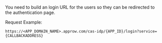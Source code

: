 <IntegrationDetailCard title="Build an Authentication URL">

You need to build an login URL for the users so they can be redirected to the authentication page.

<ApiMethodSpec method="get" host="https://<APP_DOMAIN_NAME>.approw.com" path="/cas-idp/{APP_ID}/login" summary="Build an authentication URL for end users to access in the browser and initate an CAS login request." description="Initate an authentication request need an authentication URL for end users to access in the browser. Here are the query parameters:">
<template slot="queryParams">
<ApiMethodParam name="service" type="string" description="Callback address of the application."/>
<ApiMethodParam name="renew" type="boolean" description="Force the server to validate user's credential during the login process, which is mutually exclusive with the gateway."/>
<ApiMethodParam name="gateway" type="boolean" description="Force the server not to validate user's credential during the login process, which is mutually exclusive with the gateway."/>
</template>
</ApiMethodSpec>

Request Example:

```
https://<APP_DOMAIN_NAME>.approw.com/cas-idp/{APP_ID}/login?service={CALLBACKADDRESS}
```

</IntegrationDetailCard>
